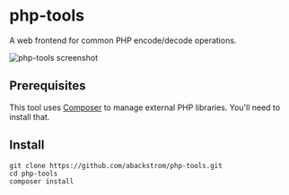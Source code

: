 # php-tools

A web frontend for common PHP encode/decode operations.

![php-tools screenshot](http://objects.dreamhost.com/sixohthree/php-tools.1394727296.png)

## Prerequisites

This tool uses [Composer](http://getcomposer.org) to manage external PHP
libraries.  You'll need to install that.

## Install

    git clone https://github.com/abackstrom/php-tools.git
    cd php-tools
    composer install
